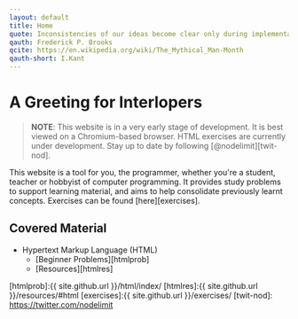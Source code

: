 ```yaml
---
layout: default
title: Home
quote: Inconsistencies of our ideas become clear only during implementation. Thus it is that writing, experimentation, "working out" are essential disciplines for the theoretician.
qauth: Frederick P. Brooks
qcite: https://en.wikipedia.org/wiki/The_Mythical_Man-Month
qauth-short: I.Kant
---
```


A Greeting for Interlopers
==========================

> **NOTE**: This website is in a very early stage of development. It is best viewed on a Chromium-based browser. HTML exercises are currently under development. Stay up to date by following [@nodelimit][twit-nod].

This website is a tool for you, the programmer, whether you're a student, teacher or hobbyist of computer programming. It provides study problems to support learning material, and aims to help consolidate previously learnt concepts. Exercises can be found [here][exercises].

## Covered Material

* Hypertext Markup Language (HTML) 
    * [Beginner Problems][htmlprob] 
    * [Resources][htmlres]

[htmlprob]:{{ site.github.url }}/html/index/
[htmlres]:{{ site.github.url }}/resources/#html
[exercises]:{{ site.github.url }}/exercises/
[twit-nod]: https://twitter.com/nodelimit
